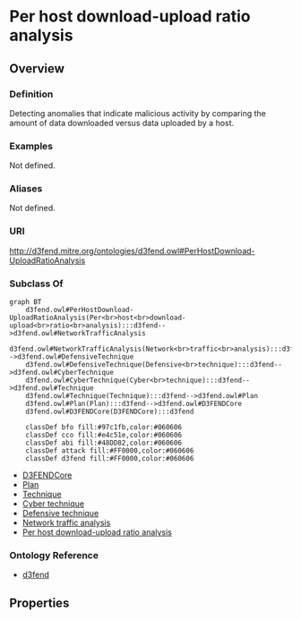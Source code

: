 # Per host download-upload ratio analysis

## Overview

### Definition
Detecting anomalies that indicate malicious activity by comparing the amount of data downloaded versus data uploaded by a host.

### Examples
Not defined.

### Aliases
Not defined.

### URI
http://d3fend.mitre.org/ontologies/d3fend.owl#PerHostDownload-UploadRatioAnalysis

### Subclass Of
```mermaid
graph BT
    d3fend.owl#PerHostDownload-UploadRatioAnalysis(Per<br>host<br>download-upload<br>ratio<br>analysis):::d3fend-->d3fend.owl#NetworkTrafficAnalysis
    d3fend.owl#NetworkTrafficAnalysis(Network<br>traffic<br>analysis):::d3fend-->d3fend.owl#DefensiveTechnique
    d3fend.owl#DefensiveTechnique(Defensive<br>technique):::d3fend-->d3fend.owl#CyberTechnique
    d3fend.owl#CyberTechnique(Cyber<br>technique):::d3fend-->d3fend.owl#Technique
    d3fend.owl#Technique(Technique):::d3fend-->d3fend.owl#Plan
    d3fend.owl#Plan(Plan):::d3fend-->d3fend.owl#D3FENDCore
    d3fend.owl#D3FENDCore(D3FENDCore):::d3fend
    
    classDef bfo fill:#97c1fb,color:#060606
    classDef cco fill:#e4c51e,color:#060606
    classDef abi fill:#48DD82,color:#060606
    classDef attack fill:#FF0000,color:#060606
    classDef d3fend fill:#FF0000,color:#060606
```

- [D3FENDCore](/docs/ontology/reference/model/D3FENDCore/D3FENDCore.md)
- [Plan](/docs/ontology/reference/model/D3FENDCore/Plan/Plan.md)
- [Technique](/docs/ontology/reference/model/D3FENDCore/Plan/Technique/Technique.md)
- [Cyber technique](/docs/ontology/reference/model/D3FENDCore/Plan/Technique/Cyber%20technique/Cyber%20technique.md)
- [Defensive technique](/docs/ontology/reference/model/D3FENDCore/Plan/Technique/Cyber%20technique/Defensive%20technique/Defensive%20technique.md)
- [Network traffic analysis](/docs/ontology/reference/model/D3FENDCore/Plan/Technique/Cyber%20technique/Defensive%20technique/Network%20traffic%20analysis/Network%20traffic%20analysis.md)
- [Per host download-upload ratio analysis](/docs/ontology/reference/model/D3FENDCore/Plan/Technique/Cyber%20technique/Defensive%20technique/Network%20traffic%20analysis/Per%20host%20download-upload%20ratio%20analysis/Per%20host%20download-upload%20ratio%20analysis.md)


### Ontology Reference
- [d3fend](http://d3fend.mitre.org/ontologies/d3fend.owl#)

## Properties
